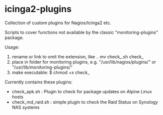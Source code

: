 # icinga2-plugins
Collection of custom plugins for Nagios/Icinga2 etc.

Scripts to cover functions not available by the classic "monitoring-plugins" package.

Usage:
1. rename or link to omit the extension, like .. mv check_<plugin>.sh check_<plugin>
2. place in folder for monitoring plugins, e.g. "/usr/lib/nagios/plugins/" or "/usr/lib/monitoring-plugins/"
3. make executable: $ chmod +x check_<plugin>

Currently contains these plugins:
- check_apk.sh : Plugin to check for package updates on Alpine Linux hosts
- check_md_raid.sh : simple plugin to check the Raid Status on Synology NAS systems
